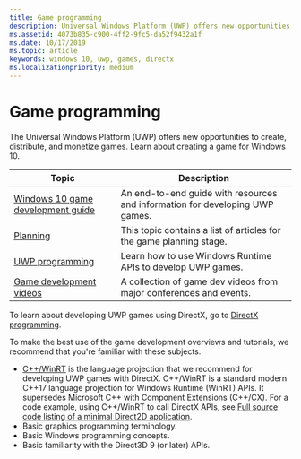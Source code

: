 ```yaml
---
title: Game programming
description: Universal Windows Platform (UWP) offers new opportunities to create, distribute, and monetize games. Learn about starting a new game, or porting an existing game.
ms.assetid: 4073b835-c900-4ff2-9fc5-da52f9432a1f
ms.date: 10/17/2019
ms.topic: article
keywords: windows 10, uwp, games, directx
ms.localizationpriority: medium
---
```


# Game programming

The Universal Windows Platform (UWP) offers new opportunities to create, distribute, and monetize games. Learn about creating a game for Windows 10.

| Topic | Description |
|-|-|
| [Windows 10 game development guide](e2e.md) | An end-to-end guide with resources and information for developing UWP games. |
| [Planning](planning.md) | This topic contains a list of articles for the game planning stage. |
| [UWP programming](uwp-programming.md) | Learn how to use Windows Runtime APIs to develop UWP games. |
| [Game development videos](game-development-videos.md) | A collection of game dev videos from major conferences and events. |

To learn about developing UWP games using DirectX, go to [DirectX programming](directx-programming.md).

To make the best use of the game development overviews and tutorials, we recommend that you're familiar with these subjects.

- [C++/WinRT](../cpp-and-winrt-apis/index.md) is the language projection that we recommend for developing UWP games with DirectX. C++/WinRT is a standard modern C++17 language projection for Windows Runtime (WinRT) APIs. It supersedes Microsoft C++ with Component Extensions (C++/CX). For a code example, using C++/WinRT to call DirectX APIs, see [Full source code listing of a minimal Direct2D application](../cpp-and-winrt-apis/consume-com.md#full-source-code-listing-of-a-minimal-direct2d-application).
- Basic graphics programming terminology.
- Basic Windows programming concepts.
- Basic familiarity with the Direct3D 9 (or later) APIs.